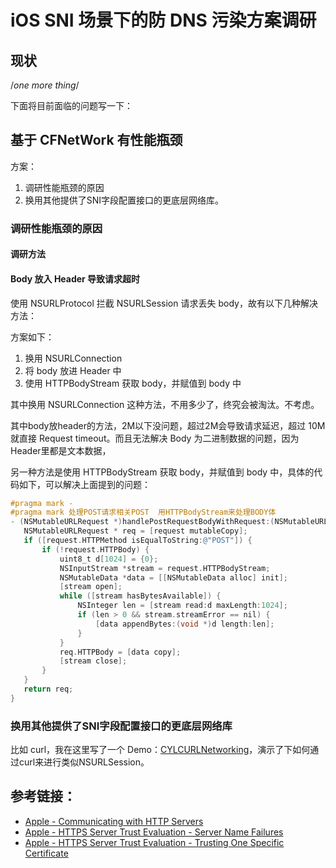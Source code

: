 # iOS SNI 场景下的防 DNS 污染方案调研

## 现状

/*one more thing*/

<!--- 

官网关于 iOS SNI 场景下的引导如下：

SNI（单IP多HTTPS证书）场景下，iOS上层网络库NSURLConnection/NSURLSession没有提供接口进行SNI字段的配置，因此需要Socket层级的底层网络库例如CFNetwork，来实现IP直连网络请求适配方案。而基于CFNetwork的解决方案需要开发者考虑数据的收发、重定向、解码、缓存等问题（CFNetwork是非常底层的网络实现），希望开发者合理评估该场景的使用风险。可参考：
-->

下面将目前面临的问题写一下：

## 基于 CFNetWork 有性能瓶颈

方案：

 1. 调研性能瓶颈的原因
 2. 换用其他提供了SNI字段配置接口的更底层网络库。

### 调研性能瓶颈的原因

#### 调研方法 

#### Body 放入 Header 导致请求超时

使用 NSURLProtocol 拦截 NSURLSession 请求丢失 body，故有以下几种解决方法：


 方案如下： 

  1. 换用 NSURLConnection 
  2. 将 body 放进 Header 中
  3. 使用 HTTPBodyStream 获取 body，并赋值到 body 中

其中换用 NSURLConnection 这种方法，不用多少了，终究会被淘汰。不考虑。

其中body放header的方法，2M以下没问题，超过2M会导致请求延迟，超过 10M 就直接 Request timeout。而且无法解决 Body 为二进制数据的问题，因为Header里都是文本数据，

另一种方法是使用 HTTPBodyStream 获取 body，并赋值到 body 中，具体的代码如下，可以解决上面提到的问题：

 ```Objective-C
#pragma mark -
#pragma mark 处理POST请求相关POST  用HTTPBodyStream来处理BODY体
- (NSMutableURLRequest *)handlePostRequestBodyWithRequest:(NSMutableURLRequest *)request {
    NSMutableURLRequest * req = [request mutableCopy];
    if ([request.HTTPMethod isEqualToString:@"POST"]) {
        if (!request.HTTPBody) {
            uint8_t d[1024] = {0};
            NSInputStream *stream = request.HTTPBodyStream;
            NSMutableData *data = [[NSMutableData alloc] init];
            [stream open];
            while ([stream hasBytesAvailable]) {
                NSInteger len = [stream read:d maxLength:1024];
                if (len > 0 && stream.streamError == nil) {
                    [data appendBytes:(void *)d length:len];
                }
            }
            req.HTTPBody = [data copy];
            [stream close];
        }
    }
    return req;
}

 ```

### 换用其他提供了SNI字段配置接口的更底层网络库

比如 curl，我在这里写了一个 Demo：[CYLCURLNetworking](https://github.com/ChenYilong/CYLCURLNetworking)，演示了下如何通过curl来进行类似NSURLSession。

## 参考链接：

 - [Apple - Communicating with HTTP Servers](https://developer.apple.com/library/content/documentation/Networking/Conceptual/CFNetwork/CFHTTPTasks/CFHTTPTasks.html?spm=5176.doc30143.2.3.5016q8) 
 - [Apple - HTTPS Server Trust Evaluation - Server Name Failures ](https://developer.apple.com/library/content/technotes/tn2232/_index.html?spm=5176.doc30143.2.4.5016q8#//apple_ref/doc/uid/DTS40012884-CH1-SECSERVERNAME) 
 - [Apple - HTTPS Server Trust Evaluation - Trusting One Specific Certificate ](https://developer.apple.com/library/content/technotes/tn2232/_index.html?spm=5176.doc30143.2.5.5016q8#//apple_ref/doc/uid/DTS40012884-CH1-SECCUSTOMCERT) 
